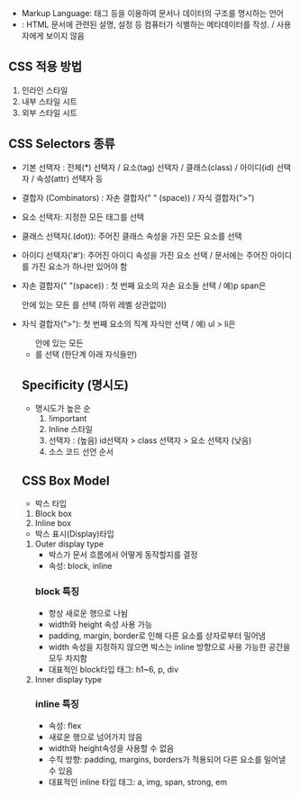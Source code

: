- Markup Language: 태그 등을 이용하여 문서나 데이터의 구조를 명시하는 언어
- <head></head> : HTML 문서에 관련된 설명, 설정 등 컴퓨터가 식별하는 메타데이터를 작성. / 사용자에게 보이지 않음
## CSS 적용 방법
1. 인라인 스타일
2. 내부 스타일 시트
3. 외부 스타일 시트

## CSS Selectors 종류
- 기본 선택자 : 전체(*) 선택자 / 요소(tag) 선택자 / 클래스(class) / 아이디(id) 선택자 / 속성(attr) 선택자 등
- 결합자 (Combinators) : 자손 결합자(" " (space)) / 자식 결합자(">")

- 요소 선택자: 지정한 모든 태그를 선택
- 클래스 선택자(.(dot)): 주어진 클래스 속성을 가진 모든 요소를 선택
- 아이디 선택자('#'): 주어진 아이디 속성을 가진 요소 선택 / 문서에는 주어진 아이디를 가진 요소가 하나만 있어야 함

- 자손 결합자(" "(space)) : 첫 번째 요소의 자손 요소들 선택 / 예)p span은 <p> 안에 있는 모든 <span>를 선택 (하위 레벨 상관없이)
- 자식 결합자(">"): 첫 번째 요소의 직계 자식만 선택 / 예) ul > li은 <ul>안에 있는 모든 <li>를 선택 (한단계 아래 자식들만)

## Specificity (명시도)
- 명시도가 높은 순
  1. !important
  2. Inline 스타일
  3. 선택자 : (높음) id선택자 > class 선택자 > 요소 선택자 (낮음)
  4. 소스 코드 선언 순서

## CSS Box Model
- 박스 타입
1. Block box
2. Inline box
- 박스 표시(Display)타입
1. Outer display type
   - 박스가 문서 흐름에서 어떻게 동작할지를 결정
   - 속성: block, inline
    ### block 특징
    - 항상 새로운 행으로 나뉨
    - width와 height 속성 사용 가능
    - padding, margin, border로 인해 다른 요소를 상자로부터 밀어냄
    - width 속성을 지정하지 않으면 박스는 inline 방향으로 사용 가능한 공간을 모두 차지함
    - 대표적인 block타입 태그: h1~6, p, div
2. Inner display type
   ### inline 특징
   - 속성: flex
   - 새로운 행으로 넘어가지 않음
   - width와 height속성을 사용할 수 없음
   - 수직 방향: padding, margins, borders가 적용되어 다른 요소를 밀어낼 수 있음
   - 대표적인 inline 타입 태그: a, img, span, strong, em





